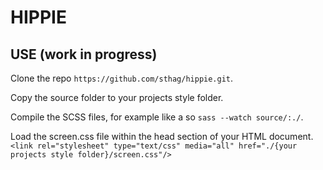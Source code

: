 # HIPPIE

## USE (work in progress)

Clone the repo `https://github.com/sthag/hippie.git`.

Copy the source folder to your projects style folder.

Compile the SCSS files, for example like a so `sass --watch source/:./`.

Load the screen.css file within the head section of your HTML document. `<link rel="stylesheet" type="text/css" media="all" href="./{your projects style folder}/screen.css"/>`

